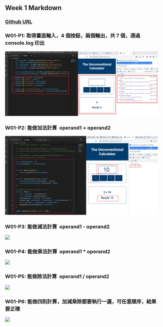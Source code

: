 ## Week 1 Markdown

### [Github URL](https://github.com/htchung/1112-1N-js-demo-id)

### W01-P1: 取得畫面輸入，4 個按鈕，兩個輸出，共 7 個，透過 console.log 印出

![](w01-p1.png)

### W01-P2: 能做加法計算  operand1 + operand2

![](w01-p2.png)

### W01-P3: 能做減法計算  operand1 - operand2

![](w01-p3.png)

### W01-P4: 能做乘法計算  operand1 \* operand2

![](w01-p4.png)

### W01-P5: 能做除法計算  operand1 / operand2

![](w01-p5.png)

### W01-P6: 能做四則計算，加減乘除都要執行一遍，可任意順序，結果要正確

![](w01-p6.png)
